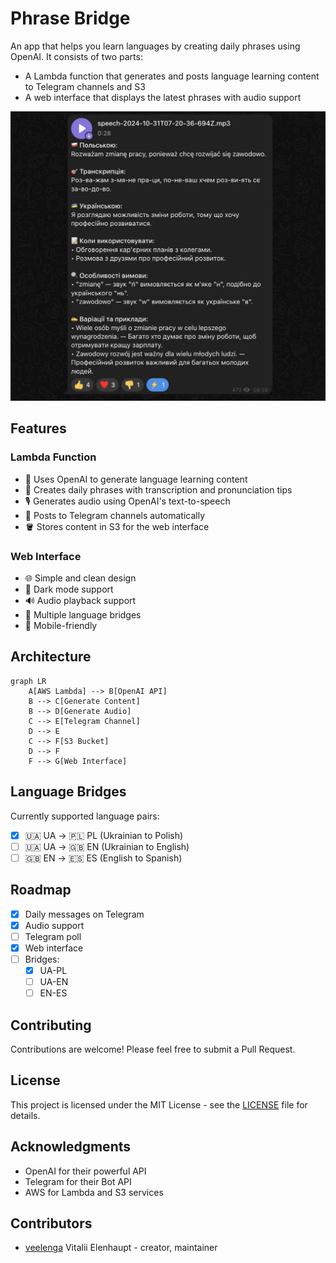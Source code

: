 # Phrase Bridge

An app that helps you learn languages by creating daily phrases using OpenAI. It consists of two parts:
- A Lambda function that generates and posts language learning content to Telegram channels and S3
- A web interface that displays the latest phrases with audio support

![](screenshots/telegram.ua-pl.png)

## Features

### Lambda Function
- 🤖 Uses OpenAI to generate language learning content
- 🎯 Creates daily phrases with transcription and pronunciation tips
- 🎙️ Generates audio using OpenAI's text-to-speech
- 📱 Posts to Telegram channels automatically
- 🪣 Stores content in S3 for the web interface

### Web Interface
- 🌐 Simple and clean design
- 🌙 Dark mode support
- 🔊 Audio playback support
- 🔄 Multiple language bridges
- 📱 Mobile-friendly

## Architecture

```mermaid
graph LR
    A[AWS Lambda] --> B[OpenAI API]
    B --> C[Generate Content]
    B --> D[Generate Audio]
    C --> E[Telegram Channel]
    D --> E
    C --> F[S3 Bucket]
    D --> F
    F --> G[Web Interface]
```

## Language Bridges

Currently supported language pairs:
- [x] 🇺🇦 UA → 🇵🇱 PL (Ukrainian to Polish)
- [ ] 🇺🇦 UA → 🇬🇧 EN (Ukrainian to English)
- [ ] 🇬🇧 EN → 🇪🇸 ES (English to Spanish)

## Roadmap

- [x] Daily messages on Telegram
- [x] Audio support
- [ ] Telegram poll
- [x] Web interface
- [ ] Bridges:
  - [x] UA-PL
  - [ ] UA-EN
  - [ ] EN-ES

## Contributing

Contributions are welcome! Please feel free to submit a Pull Request.

## License

This project is licensed under the MIT License - see the [LICENSE](LICENSE) file for details.

## Acknowledgments

- OpenAI for their powerful API
- Telegram for their Bot API
- AWS for Lambda and S3 services

## Contributors

- [veelenga](https://github.com/veelenga) Vitalii Elenhaupt - creator, maintainer
